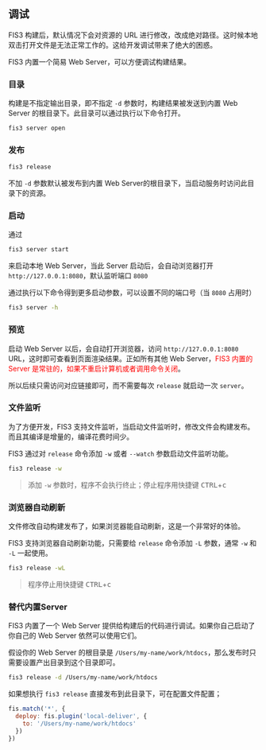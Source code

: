 ## 调试

FIS3 构建后，默认情况下会对资源的 URL 进行修改，改成绝对路径。这时候本地双击打开文件是无法正常工作的。这给开发调试带来了绝大的困惑。

FIS3 内置一个简易 Web Server，可以方便调试构建结果。

### 目录

构建是不指定输出目录，即不指定 `-d` 参数时，构建结果被发送到内置 Web Server 的根目录下。此目录可以通过执行以下命令打开。

```bash
fis3 server open
```

### 发布

```bash
fis3 release
```

不加 `-d` 参数默认被发布到内置 Web Server的根目录下，当启动服务时访问此目录下的资源。

### 启动

通过

```bash
fis3 server start
```
来启动本地 Web Server，当此 Server 启动后，会自动浏览器打开 `http://127.0.0.1:8080`，默认监听端口 `8080`

通过执行以下命令得到更多启动参数，可以设置不同的端口号（当 `8080` 占用时）

```bash
fis3 server -h
```

### 预览

启动 Web Server 以后，会自动打开浏览器，访问 `http://127.0.0.1:8080` URL，这时即可查看到页面渲染结果。正如所有其他 Web Server，<font color="red">FIS3 内置的 Server 是常驻的，如果不重启计算机或者调用命令关闭</font>。

所以后续只需访问对应链接即可，而不需要每次 `release` 就启动一次 `server`。

### 文件监听

为了方便开发，FIS3 支持文件监听，当启动文件监听时，修改文件会构建发布。而且其编译是增量的，编译花费时间少。

FIS3 通过对 `release` 命令添加 `-w` 或者 `--watch` 参数启动文件监听功能。

```bash
fis3 release -w
```
> 添加 `-w` 参数时，程序不会执行终止；停止程序用快捷键 <kbd>CTRL</kbd>+<kbd>c</kbd>

### 浏览器自动刷新

文件修改自动构建发布了，如果浏览器能自动刷新，这是一个非常好的体验。

FIS3 支持浏览器自动刷新功能，只需要给 `release` 命令添加 `-L` 参数，通常 `-w` 和 `-L` 一起使用。

```bash
fis3 release -wL
```

> 程序停止用快捷键 <kbd>CTRL</kbd>+<kbd>c</kbd>

### 替代内置Server

FIS3 内置了一个 Web Server 提供给构建后的代码进行调试。如果你自己启动了你自己的 Web Server 依然可以使用它们。

假设你的 Web Server 的根目录是 `/Users/my-name/work/htdocs`，那么发布时只需要设置产出目录到这个目录即可。

```bash
fis3 release -d /Users/my-name/work/htdocs
```

如果想执行 `fis3 release` 直接发布到此目录下，可在配置文件配置；

```js
fis.match('*', {
  deploy: fis.plugin('local-deliver', {
    to: '/Users/my-name/work/htdocs'
  })
})
```